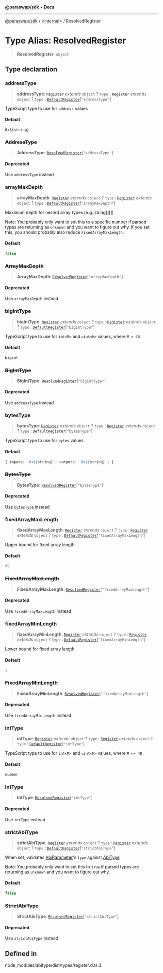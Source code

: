 [**@paraswap/sdk**](../../README.md) • **Docs**

***

[@paraswap/sdk](../../globals.md) / [\<internal\>](../README.md) / ResolvedRegister

# Type Alias: ResolvedRegister

> **ResolvedRegister**: `object`

## Type declaration

### addressType

> **addressType**: [`Register`](../interfaces/Register.md) *extends* `object` ? `type` : [`Register`](../interfaces/Register.md) *extends* `object` ? `type` : [`DefaultRegister`](DefaultRegister.md)\[`"addressType"`\]

TypeScript type to use for `address` values

#### Default

`0x${string}`

### ~~AddressType~~

> **AddressType**: [`ResolvedRegister`](ResolvedRegister.md)\[`"addressType"`\]

#### Deprecated

Use `addressType` instead

### arrayMaxDepth

> **arrayMaxDepth**: [`Register`](../interfaces/Register.md) *extends* `object` ? `type` : [`Register`](../interfaces/Register.md) *extends* `object` ? `type` : [`DefaultRegister`](DefaultRegister.md)\[`"arrayMaxDepth"`\]

Maximum depth for nested array types (e.g. string[][])

Note: You probably only want to set this to a specific number if parsed types are returning as `unknown`
and you want to figure out why. If you set this, you should probably also reduce `FixedArrayMaxLength`.

#### Default

```ts
false
```

### ~~ArrayMaxDepth~~

> **ArrayMaxDepth**: [`ResolvedRegister`](ResolvedRegister.md)\[`"arrayMaxDepth"`\]

#### Deprecated

Use `arrayMaxDepth` instead

### bigIntType

> **bigIntType**: [`Register`](../interfaces/Register.md) *extends* `object` ? `type` : [`Register`](../interfaces/Register.md) *extends* `object` ? `type` : [`DefaultRegister`](DefaultRegister.md)\[`"bigIntType"`\]

TypeScript type to use for `int<M>` and `uint<M>` values, where `M > 48`

#### Default

```ts
bigint
```

### ~~BigIntType~~

> **BigIntType**: [`ResolvedRegister`](ResolvedRegister.md)\[`"bigIntType"`\]

#### Deprecated

Use `addressType` instead

### bytesType

> **bytesType**: [`Register`](../interfaces/Register.md) *extends* `object` ? `type` : [`Register`](../interfaces/Register.md) *extends* `object` ? `type` : [`DefaultRegister`](DefaultRegister.md)\[`"bytesType"`\]

TypeScript type to use for `bytes` values

#### Default

```ts
{ inputs: `0x${string}`; outputs: `0x${string}`; }
```

### ~~BytesType~~

> **BytesType**: [`ResolvedRegister`](ResolvedRegister.md)\[`"bytesType"`\]

#### Deprecated

Use `bytesType` instead

### fixedArrayMaxLength

> **fixedArrayMaxLength**: [`Register`](../interfaces/Register.md) *extends* `object` ? `type` : [`Register`](../interfaces/Register.md) *extends* `object` ? `type` : [`DefaultRegister`](DefaultRegister.md)\[`"fixedArrayMaxLength"`\]

Upper bound for fixed array length

#### Default

```ts
99
```

### ~~FixedArrayMaxLength~~

> **FixedArrayMaxLength**: [`ResolvedRegister`](ResolvedRegister.md)\[`"fixedArrayMaxLength"`\]

#### Deprecated

Use `fixedArrayMaxLength` instead

### fixedArrayMinLength

> **fixedArrayMinLength**: [`Register`](../interfaces/Register.md) *extends* `object` ? `type` : [`Register`](../interfaces/Register.md) *extends* `object` ? `type` : [`DefaultRegister`](DefaultRegister.md)\[`"fixedArrayMinLength"`\]

Lower bound for fixed array length

#### Default

```ts
1
```

### ~~FixedArrayMinLength~~

> **FixedArrayMinLength**: [`ResolvedRegister`](ResolvedRegister.md)\[`"fixedArrayMinLength"`\]

#### Deprecated

Use `fixedArrayMinLength` instead

### intType

> **intType**: [`Register`](../interfaces/Register.md) *extends* `object` ? `type` : [`Register`](../interfaces/Register.md) *extends* `object` ? `type` : [`DefaultRegister`](DefaultRegister.md)\[`"intType"`\]

TypeScript type to use for `int<M>` and `uint<M>` values, where `M <= 48`

#### Default

```ts
number
```

### ~~IntType~~

> **IntType**: [`ResolvedRegister`](ResolvedRegister.md)\[`"intType"`\]

#### Deprecated

Use `intType` instead

### strictAbiType

> **strictAbiType**: [`Register`](../interfaces/Register.md) *extends* `object` ? `type` : [`Register`](../interfaces/Register.md) *extends* `object` ? `type` : [`DefaultRegister`](DefaultRegister.md)\[`"strictAbiType"`\]

When set, validates [AbiParameter](../namespaces/home_velenir-gnx570_Projects_Paraswap_paraswap-sdk_node_modules_web3-types_lib_commonjs_index/type-aliases/AbiParameter.md)'s `type` against [AbiType](AbiType.md)

Note: You probably only want to set this to `true` if parsed types are returning as `unknown`
and you want to figure out why.

#### Default

```ts
false
```

### ~~StrictAbiType~~

> **StrictAbiType**: [`ResolvedRegister`](ResolvedRegister.md)\[`"strictAbiType"`\]

#### Deprecated

Use `strictAbiType` instead

## Defined in

node\_modules/abitype/dist/types/register.d.ts:3
